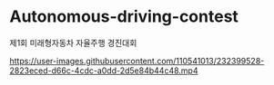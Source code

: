 # Autonomous-driving-contest

제1회 미래형자동차 자율주행 경진대회

https://user-images.githubusercontent.com/110541013/232399528-2823eced-d66c-4cdc-a0dd-2d5e84b44c48.mp4
